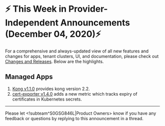 # :zap: This Week in Provider-Independent Announcements (December 04, 2020):zap:

For a comprehensive and always-updated view of all new features and changes for apps, tenant clusters, UI, and documentation, please check out [Changes and Releases](https://docs.giantswarm.io/changes/). Below are the highlights.

## Managed Apps

1. [Kong v1.1.0](https://github.com/giantswarm/kong-app/blob/master/CHANGELOG.md#110---2020-12-02) provides kong version 2.2.
1. [cert-exporter v1.4.0](https://github.com/giantswarm/cert-exporter/blob/master/CHANGELOG.md#140---2020-12-02) adds a new metric which tracks expiry of certificates in Kubernetes secrets.

---
Please let <!subteam^S0GSG846L|Product Owners> know if you have any feedback or questions by replying to this announcement in a thread.

